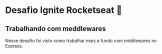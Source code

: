 # Desafio Ignite Rocketseat 🚀
## Trabalhando com meddlewares

Nesse desafio foi visto como trabalhar mais a fundo com middlewares no Express.
